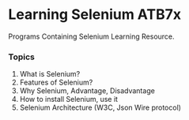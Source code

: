 # Learning Selenium ATB7x

Programs Containing Selenium Learning Resource.


### Topics 
1. What is Selenium?
2. Features of Selenium?
3. Why Selenium, Advantage, Disadvantage
4. How to install Selenium, use it 
5. Selenium Architecture (W3C, Json Wire protocol)